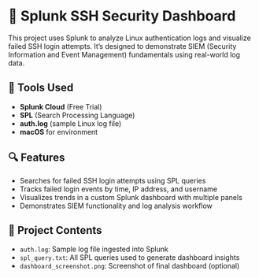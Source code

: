 # 🔐 Splunk SSH Security Dashboard

This project uses Splunk to analyze Linux authentication logs and visualize failed SSH login attempts. It’s designed to demonstrate SIEM (Security Information and Event Management) fundamentals using real-world log data.

## 🧰 Tools Used
- **Splunk Cloud** (Free Trial)
- **SPL** (Search Processing Language)
- **auth.log** (sample Linux log file)
- **macOS** for environment

## 🔍 Features
- Searches for failed SSH login attempts using SPL queries
- Tracks failed login events by time, IP address, and username
- Visualizes trends in a custom Splunk dashboard with multiple panels
- Demonstrates SIEM functionality and log analysis workflow

## 📁 Project Contents
- `auth.log`: Sample log file ingested into Splunk
- `spl_query.txt`: All SPL queries used to generate dashboard insights
- `dashboard_screenshot.png`: Screenshot of final dashboard (optional)
